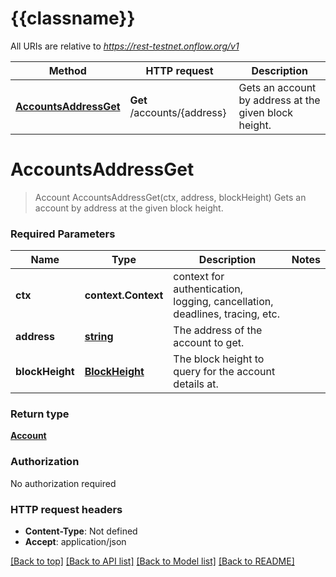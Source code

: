 # {{classname}}

All URIs are relative to *https://rest-testnet.onflow.org/v1*

Method | HTTP request | Description
------------- | ------------- | -------------
[**AccountsAddressGet**](AccountsApi.md#AccountsAddressGet) | **Get** /accounts/{address} | Gets an account by address at the given block height.

# **AccountsAddressGet**
> Account AccountsAddressGet(ctx, address, blockHeight)
Gets an account by address at the given block height.

### Required Parameters

Name | Type | Description  | Notes
------------- | ------------- | ------------- | -------------
 **ctx** | **context.Context** | context for authentication, logging, cancellation, deadlines, tracing, etc.
  **address** | [**string**](.md)| The address of the account to get. | 
  **blockHeight** | [**BlockHeight**](.md)| The block height to query for the account details at. | 

### Return type

[**Account**](Account.md)

### Authorization

No authorization required

### HTTP request headers

 - **Content-Type**: Not defined
 - **Accept**: application/json

[[Back to top]](#) [[Back to API list]](../README.md#documentation-for-api-endpoints) [[Back to Model list]](../README.md#documentation-for-models) [[Back to README]](../README.md)

